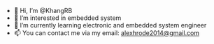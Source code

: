 - 👋 Hi, I’m @KhangRB
- 👀 I’m interested in embedded system
- 🌱 I’m currently learning electronic and embedded system engineer
- 📫 You can contact me via my email: alexhrode2014@gmail.com

<!---
KhangRB/KhangRB is a ✨ special ✨ repository because its `README.md` (this file) appears on your GitHub profile.
You can click the Preview link to take a look at your changes.
--->
